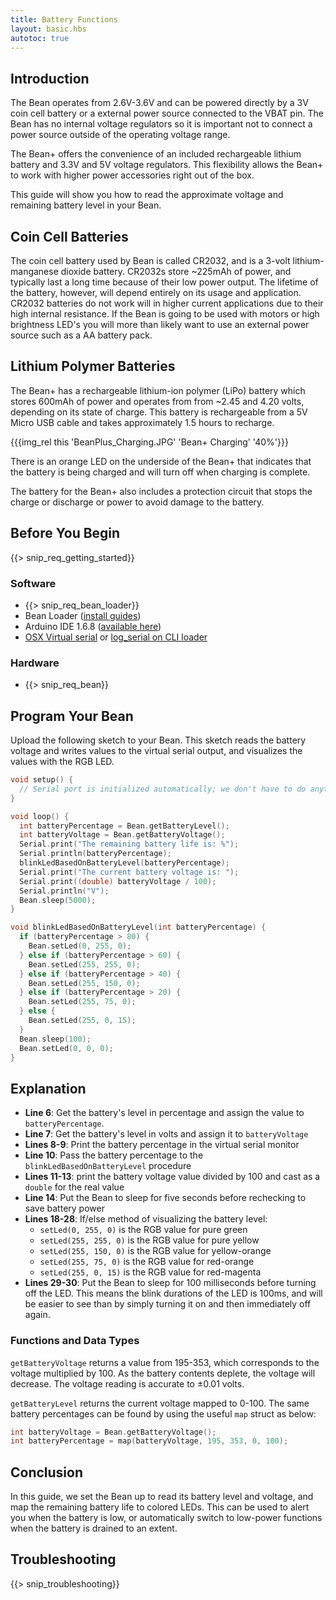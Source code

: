 ```yaml
---
title: Battery Functions
layout: basic.hbs
autotoc: true
---
```


## Introduction

The Bean operates from 2.6V-3.6V and can be powered directly by a 3V coin cell battery or a external power source connected to the VBAT pin. The Bean has no internal voltage regulators so it is important not to connect a power source outside of the operating voltage range. 

The Bean+ offers the convenience of an included rechargeable lithium battery and 3.3V and 5V voltage regulators. This flexibility allows the Bean+ to work with higher power accessories right out of the box. 

This guide will show you how to read the approximate voltage and remaining battery level in your Bean.

## Coin Cell Batteries

The coin cell battery used by Bean is called CR2032, and is a 3-volt lithium-manganese dioxide battery. CR2032s store ~225mAh of power, and typically last a long time because of their low power output. The lifetime of the battery, however, will depend entirely on its usage and application. CR2032 batteries do not work will in higher current applications due to their high internal resistance. If the Bean is going to be used with motors or high brightness LED's you will more than likely want to use an external power source such as a AA battery pack. 

## Lithium Polymer Batteries

The Bean+ has a rechargeable lithium-ion polymer (LiPo) battery which stores 600mAh of power and operates from from ~2.45 and 4.20 volts, depending on its state of charge. This battery is rechargeable from a 5V Micro USB cable and takes approximately 1.5 hours to recharge.

{{{img_rel this 'BeanPlus_Charging.JPG' 'Bean+ Charging' '40%'}}}

There is an orange LED on the underside of the Bean+ that indicates that the battery is being charged and will turn off when charging is complete.

The battery for the Bean+ also includes a protection circuit that stops the charge or discharge or power to avoid damage to the battery.

## Before You Begin

{{> snip_req_getting_started}}

### Software

* {{> snip_req_bean_loader}}
* Bean Loader ([install guides](../../getting-started/intro/#next-steps))
* Arduino IDE 1.6.8 ([available here](https://www.arduino.cc/en/Main/OldSoftwareReleases))
* [OSX Virtual serial](../virtual-serial) or [log_serial on CLI loader](../../node-sdk/overview)

### Hardware

* {{> snip_req_bean}}

## Program Your Bean

Upload the following sketch to your Bean. This sketch reads the battery voltage and writes values to the virtual serial output, and visualizes the values with the RGB LED.

```cpp
void setup() {
  // Serial port is initialized automatically; we don't have to do anything
}

void loop() {
  int batteryPercentage = Bean.getBatteryLevel();
  int batteryVoltage = Bean.getBatteryVoltage();
  Serial.print("The remaining battery life is: %");
  Serial.println(batteryPercentage);
  blinkLedBasedOnBatteryLevel(batteryPercentage);
  Serial.print("The current battery voltage is: ");
  Serial.print((double) batteryVoltage / 100);
  Serial.println("V");
  Bean.sleep(5000);
}

void blinkLedBasedOnBatteryLevel(int batteryPercentage) {
  if (batteryPercentage > 80) {
    Bean.setLed(0, 255, 0);
  } else if (batteryPercentage > 60) {
    Bean.setLed(255, 255, 0);
  } else if (batteryPercentage > 40) {
    Bean.setLed(255, 150, 0);
  } else if (batteryPercentage > 20) {
    Bean.setLed(255, 75, 0);
  } else {
    Bean.setLed(255, 0, 15);
  }
  Bean.sleep(100);
  Bean.setLed(0, 0, 0);
}
```

## Explanation

* **Line 6**: Get the battery's level in percentage and assign the value to `batteryPercentage`.
* **Line 7**: Get the battery's level in volts and assign it to `batteryVoltage`
* **Lines 8-9**: Print the battery percentage in the virtual serial monitor
* **Line 10**: Pass the battery percentage to the `blinkLedBasedOnBatteryLevel` procedure
* **Lines 11-13**: print the battery voltage value divided by 100 and cast as a `double` for the real value
* **Line 14**: Put the Bean to sleep for five seconds before rechecking to save battery power
* **Lines 18-28**: If/else method of visualizing the battery level:
	* `setLed(0, 255, 0)` is the RGB value for pure green
	* `setLed(255, 255, 0)` is the RGB value for pure yellow
	* `setLed(255, 150, 0)` is the RGB value for yellow-orange
	* `setLed(255, 75, 0)` is the RGB value for red-orange
	* `setLed(255, 0, 15)` is the RGB value for red-magenta
* **Lines 29-30**: Put the Bean to sleep for 100 milliseconds before turning off the LED. This means the blink durations of the LED is 100ms, and will be easier to see than by simply turning it on and then immediately off again.
	
### Functions and Data Types

`getBatteryVoltage` returns a value from 195-353, which corresponds to the voltage multiplied by 100. As the battery contents deplete, the voltage will decrease. The voltage reading is accurate to ±0.01 volts.

`getBatteryLevel` returns the current voltage mapped to 0-100. The same battery percentages can be found by using the useful `map` struct as below:

```cpp
int batteryVoltage = Bean.getBatteryVoltage();
int batteryPercentage = map(batteryVoltage, 195, 353, 0, 100);
```

## Conclusion

In this guide, we set the Bean up to read its battery level and voltage, and map the remaining battery life to colored LEDs. This can be used to alert you when the battery is low, or automatically switch to low-power functions when the battery is drained to an extent.

## Troubleshooting

{{> snip_troubleshooting}}